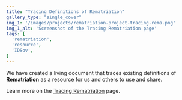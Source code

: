 ```yaml
---
title: "Tracing Definitions of Rematriation"
gallery_type: "single_cover"
img_1: '/images/projects/rematriation-project-tracing-rema.png'
img_1_alt: 'Screenshot of the Tracing Rematriation page'
tags: [
  'rematriation',
  'resource',
  'IDSov',
]
---
```


We have created a living document that traces existing definitions of **Rematriation** as a resource for us and others to use and share.

Learn more on the [Tracing Rematriation](/rema/) page.
